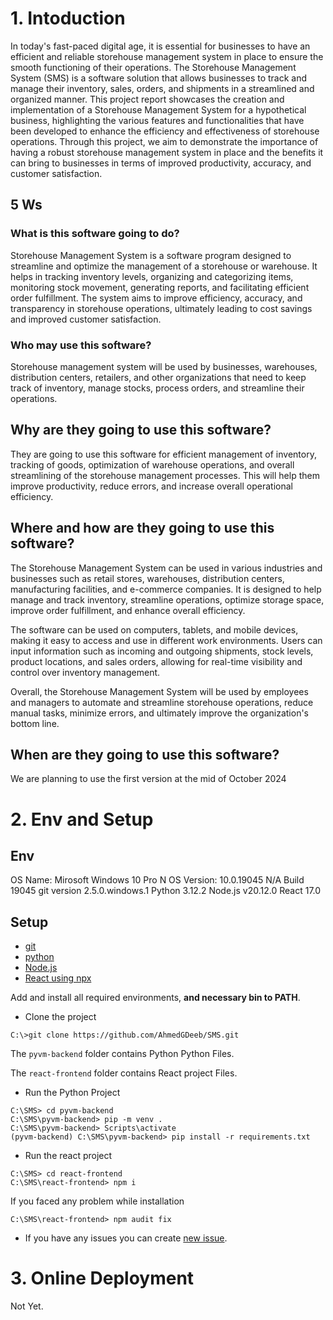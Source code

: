 # 1. Intoduction
In today's fast-paced digital age, it is essential for businesses to have an efficient and reliable storehouse management system in place to ensure the smooth functioning of their operations. The Storehouse Management System (SMS) is a software solution that allows businesses to track and manage their inventory, sales, orders, and shipments in a streamlined and organized manner. This project report showcases the creation and implementation of a Storehouse Management System for a hypothetical business, highlighting the various features and functionalities that have been developed to enhance the efficiency and effectiveness of storehouse operations. Through this project, we aim to demonstrate the importance of having a robust storehouse management system in place and the benefits it can bring to businesses in terms of improved productivity, accuracy, and customer satisfaction.

## 5 Ws
### What is this software going to do?
Storehouse Management System is a software program designed to streamline and optimize the management of a storehouse or warehouse. It helps in tracking inventory levels, organizing and categorizing items, monitoring stock movement, generating reports, and facilitating efficient order fulfillment. The system aims to improve efficiency, accuracy, and transparency in storehouse operations, ultimately leading to cost savings and improved customer satisfaction.

### Who may use this software?
Storehouse management system will be used by businesses, warehouses, distribution centers, retailers, and other organizations that need to keep track of inventory, manage stocks, process orders, and streamline their operations.

## Why are they going to use this software?
They are going to use this software for efficient management of inventory, tracking of goods, optimization of warehouse operations, and overall streamlining of the storehouse management processes. This will help them improve productivity, reduce errors, and increase overall operational efficiency.

## Where and how are they going to use this software?
The Storehouse Management System can be used in various industries and businesses such as retail stores, warehouses, distribution centers, manufacturing facilities, and e-commerce companies. It is designed to help manage and track inventory, streamline operations, optimize storage space, improve order fulfillment, and enhance overall efficiency.

The software can be used on computers, tablets, and mobile devices, making it easy to access and use in different work environments. Users can input information such as incoming and outgoing shipments, stock levels, product locations, and sales orders, allowing for real-time visibility and control over inventory management.

Overall, the Storehouse Management System will be used by employees and managers to automate and streamline storehouse operations, reduce manual tasks, minimize errors, and ultimately improve the organization's bottom line.

## When are they going to use this software?
We are planning to use the first version at the mid of October 2024

# 2. Env and Setup
## Env
OS Name:                Mirosoft Windows 10 Pro N
OS Version:                10.0.19045 N/A Build 19045
git version 2.5.0.windows.1
Python 3.12.2
Node.js v20.12.0
React 17.0

## Setup
- [git](https://github.com/git-for-windows/git/releases/download/v2.5.0.windows.1/Git-2.5.0-64-bit.exe)
- [python](https://www.python.org/downloads/release/python-3122/)
- [Node.js](https://nodejs.org/dist/v20.12.0/node-v20.12.0-x64.msi)
- [React using npx](https://create-react-app.dev/docs/getting-started/)

Add and install all required environments, **and necessary bin to PATH**.

- Clone the project
```
C:\>git clone https://github.com/AhmedGDeeb/SMS.git
```

The `pyvm-backend` folder contains Python Python Files.

The `react-frontend` folder contains React project Files.


- Run the Python Project
```
C:\SMS> cd pyvm-backend
C:\SMS\pyvm-backend> pip -m venv .
C:\SMS\pyvm-backend> Scripts\activate
(pyvm-backend) C:\SMS\pyvm-backend> pip install -r requirements.txt
```

- Run the react project
```
C:\SMS> cd react-frontend
C:\SMS\react-frontend> npm i
```

If you faced any problem while installation
```
C:\SMS\react-frontend> npm audit fix 
```

- If you have any issues you can create [new issue](https://github.com/AhmedGDeeb/SMS/issues).

# 3. Online Deployment
Not Yet.
